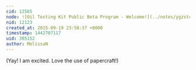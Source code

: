 ```yaml
---
cid: 12565
node: ![Oil Testing Kit Public Beta Program - Welcome!](../notes/ygzstc/08-05-2015/oil-testing-kit-public-beta-program-announcing-participants)
nid: 12123
created_at: 2015-09-19 23:58:37 +0000
timestamp: 1442707117
uid: 305152
author: MelissaN
---
```


(Yay! I am excited. Love the use of papercraft!)